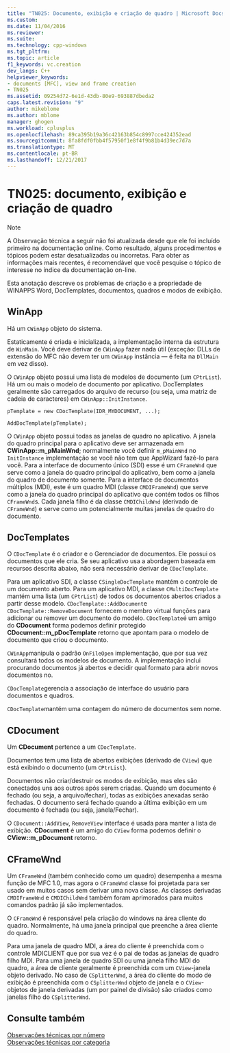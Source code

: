```yaml
---
title: "TN025: Documento, exibição e criação de quadro | Microsoft Docs"
ms.custom: 
ms.date: 11/04/2016
ms.reviewer: 
ms.suite: 
ms.technology: cpp-windows
ms.tgt_pltfrm: 
ms.topic: article
f1_keywords: vc.creation
dev_langs: C++
helpviewer_keywords:
- documents [MFC], view and frame creation
- TN025
ms.assetid: 09254d72-6e1d-43db-80e9-693887dbeda2
caps.latest.revision: "9"
author: mikeblome
ms.author: mblome
manager: ghogen
ms.workload: cplusplus
ms.openlocfilehash: 89ca395b19a36c42163b854c8997cce424352ead
ms.sourcegitcommit: 8fa8fdf0fbb4f57950f1e8f4f9b81b4d39ec7d7a
ms.translationtype: MT
ms.contentlocale: pt-BR
ms.lasthandoff: 12/21/2017
---
```

# <a name="tn025-document-view-and-frame-creation"></a>TN025: documento, exibição e criação de quadro
> [!NOTE]
>  A Observação técnica a seguir não foi atualizada desde que ele foi incluído primeiro na documentação online. Como resultado, alguns procedimentos e tópicos podem estar desatualizadas ou incorretas. Para obter as informações mais recentes, é recomendável que você pesquise o tópico de interesse no índice da documentação on-line.  
  
 Esta anotação descreve os problemas de criação e a propriedade de WINAPPS Word, DocTemplates, documentos, quadros e modos de exibição.  
  
## <a name="winapp"></a>WinApp  
 Há um `CWinApp` objeto do sistema.  
  
 Estaticamente é criada e inicializada, a implementação interna da estrutura de `WinMain`. Você deve derivar de `CWinApp` fazer nada útil (exceção: DLLs de extensão do MFC não devem ter um `CWinApp` instância — é feita na `DllMain` em vez disso).  
  
 O `CWinApp` objeto possui uma lista de modelos de documento (um `CPtrList`). Há um ou mais o modelo de documento por aplicativo. DocTemplates geralmente são carregados do arquivo de recurso (ou seja, uma matriz de cadeia de caracteres) em `CWinApp::InitInstance`.  
  
```  
pTemplate = new CDocTemplate(IDR_MYDOCUMENT, ...);

AddDocTemplate(pTemplate);
```  
  
 O `CWinApp` objeto possui todas as janelas de quadro no aplicativo. A janela do quadro principal para o aplicativo deve ser armazenada em **CWinApp::m_pMainWnd**; normalmente você definir `m_pMainWnd` no `InitInstance` implementação se você não tem que AppWizard fazê-lo para você. Para a interface de documento único (SDI) esse é um `CFrameWnd` que serve como a janela do quadro principal do aplicativo, bem como a janela do quadro de documento somente. Para a interface de documentos múltiplos (MDI), este é um quadro MDI (classe `CMDIFrameWnd`) que serve como a janela do quadro principal do aplicativo que contém todos os filhos `CFrameWnd`s. Cada janela filho é da classe `CMDIChildWnd` (derivado de `CFrameWnd`) e serve como um potencialmente muitas janelas de quadro do documento.  
  
## <a name="doctemplates"></a>DocTemplates  
 O `CDocTemplate` é o criador e o Gerenciador de documentos. Ele possui os documentos que ele cria. Se seu aplicativo usa a abordagem baseada em recursos descrita abaixo, não será necessário derivar de `CDocTemplate`.  
  
 Para um aplicativo SDI, a classe `CSingleDocTemplate` mantém o controle de um documento aberto. Para um aplicativo MDI, a classe `CMultiDocTemplate` mantém uma lista (um `CPtrList`) de todos os documentos abertos criados a partir desse modelo. `CDocTemplate::AddDocument`e `CDocTemplate::RemoveDocument` fornecem o membro virtual funções para adicionar ou remover um documento do modelo. `CDocTemplate`é um amigo do **CDocument** forma podemos definir protegido **CDocument::m_pDocTemplate** retorno que apontam para o modelo de documento que criou o documento.  
  
 `CWinApp`manipula o padrão `OnFileOpen` implementação, que por sua vez consultará todos os modelos de documento. A implementação inclui procurando documentos já abertos e decidir qual formato para abrir novos documentos no.  
  
 `CDocTemplate`gerencia a associação de interface do usuário para documentos e quadros.  
  
 `CDocTemplate`mantém uma contagem do número de documentos sem nome.  
  
## <a name="cdocument"></a>CDocument  
 Um **CDocument** pertence a um `CDocTemplate`.  
  
 Documentos tem uma lista de abertos exibições (derivado de `CView`) que está exibindo o documento (um `CPtrList`).  
  
 Documentos não criar/destruir os modos de exibição, mas eles são conectados uns aos outros após serem criadas. Quando um documento é fechado (ou seja, a arquivo/fechar), todas as exibições anexadas serão fechadas. O documento será fechado quando a última exibição em um documento é fechada (ou seja, janela/Fechar).  
  
 O `CDocument::AddView`, `RemoveView` interface é usada para manter a lista de exibição. **CDocument** é um amigo do `CView` forma podemos definir o **CView::m_pDocument** retorno.  
  
## <a name="cframewnd"></a>CFrameWnd  
 Um `CFrameWnd` (também conhecido como um quadro) desempenha a mesma função de MFC 1.0, mas agora o `CFrameWnd` classe foi projetada para ser usado em muitos casos sem derivar uma nova classe. As classes derivadas `CMDIFrameWnd` e `CMDIChildWnd` também foram aprimorados para muitos comandos padrão já são implementados.  
  
 O `CFrameWnd` é responsável pela criação do windows na área cliente do quadro. Normalmente, há uma janela principal que preenche a área cliente do quadro.  
  
 Para uma janela de quadro MDI, a área do cliente é preenchida com o controle MDICLIENT que por sua vez é o pai de todas as janelas de quadro filho MDI. Para uma janela de quadro SDI ou uma janela filho MDI do quadro, a área de cliente geralmente é preenchida com um `CView`-janela objeto derivado. No caso de `CSplitterWnd`, a área do cliente do modo de exibição é preenchida com o `CSplitterWnd` objeto de janela e o `CView`-objetos de janela derivadas (um por painel de divisão) são criados como janelas filho do `CSplitterWnd`.  
  
## <a name="see-also"></a>Consulte também  
 [Observações técnicas por número](../mfc/technical-notes-by-number.md)   
 [Observações técnicas por categoria](../mfc/technical-notes-by-category.md)

